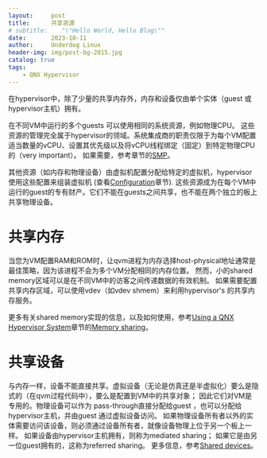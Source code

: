 ```yaml
---
layout:     post
title:      共享资源
# subtitle:    "\"Hello World, Hello Blog\""
date:       2023-10-11
author:     Underdog Linux
header-img: img/post-bg-2015.jpg
catalog: true
tags:
    - QNX Hypervisor 
---
```


在hypervisor中，除了少量的共享内存外，内存和设备仅由单个实体（guest 或hypervisor主机）拥有。

在不同VM中运行的多个guests 可以使用相同的系统资源，例如物理CPU。
这些资源的管理完全属于hypervisor的领域。系统集成商的职责仅限于为每个VM配置适当数量的vCPU、设置其优先级以及将vCPU线程绑定（固定）到特定物理CPU的（very important）。
如果需要，参考[]()章节的[SMP](http://www.qnx.com/developers/docs/7.1/com.qnx.doc.hypervisor.user/topic/perform/overhead.html#overhead__smp)。

其他资源（如内存和物理设备）由虚拟机配置分配给特定的虚拟机，hypervisor使用这些配置来组装虚拟机 (查看[Configuration](http://www.qnx.com/developers/docs/7.1/com.qnx.doc.hypervisor.user/topic/config/config.html)章节).
这些资源成为在每个VM中运行的guest的专有财产。它们不能在guests之间共享，也不能在两个独立的板上共享物理设备。

# 共享内存
当您为VM配置RAM和ROM时，让qvm进程为内存选择host-physical地址通常是最佳策略，因为该进程不会为多个VM分配相同的内存位置。
然而，小的shared memory区域可以是在不同VM中的访客之间传递数据的有效机制。
如果需要配置共享内存区域，可以使用vdev（如vdev shmem）来利用hypervisor's 的共享内存服务。

更多有关shared memory实现的信息，以及如何使用，参考[Using a QNX Hypervisor System](http://www.qnx.com/developers/docs/7.1/com.qnx.doc.hypervisor.user/topic/use/use.html)章节的[Memory sharing](http://www.qnx.com/developers/docs/7.1/com.qnx.doc.hypervisor.user/topic/share/share_mem.html)。

# 共享设备
与内存一样，设备不能直接共享。虚拟设备（无论是仿真还是半虚拟化）要么是隐式的（在qvm过程代码中），要么是配置到VM中的共享对象；
因此它们对VM是专用的。物理设备可以作为 pass-through直接分配给guest ，也可以分配给hypervisor主机，并由guest 通过虚拟设备访问。
如果物理设备所有者以外的实体需要访问该设备，则必须通过设备所有者，就像设备物理上位于另一个板上一样。
如果设备由hypervisor主机拥有，则称为mediated sharing；
如果它是由另一位guest拥有的，这称为referred sharing。
更多信息，参考[Shared devices](http://www.qnx.com/developers/docs/7.1/com.qnx.doc.hypervisor.user/topic/virt/pdevs.html#pdevs__shared)。
